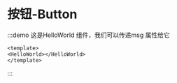 # 按钮-Button

:::demo 这是HelloWorld 组件，我们可以传递msg 属性给它
```vue
<template>
<HelloWorld></HelloWorld>
</template>
```
:::

<Test></Test>

